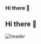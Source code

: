 <!--
**idledaydreamer/idledaydreamer** is a ✨ _special_ ✨ repository because its `README.md` (this file) appears on your GitHub profile.

Here are some ideas to get you started:

- 🔭 I’m currently working on ...
- 🌱 I’m currently learning ...
- 👯 I’m looking to collaborate on ...
- 🤔 I’m looking for help with ...
- 💬 Ask me about ...
- 📫 How to reach me: ...
- 😄 Pronouns: ...
- ⚡ Fun fact: ...
-->

### Hi there 👋
## Hi there 👋


![header](https://capsule-render.vercel.app/api?type=rect&color=gradient&text=%20%20IDLEDAY%20%20&fontAlign=22&fontSize=30&textBg=true&desc=완주를%20향하여%20나아가는%20개발자%20정예현입니다&descAlign=65&descAlignY=50&animation=twinkling)

